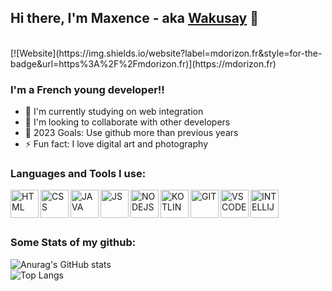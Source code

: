 [website]: https://mdorizon.fr

## Hi there, I'm Maxence - aka [Wakusay][website] 👋 
<br>
[![Website](https://img.shields.io/website?label=mdorizon.fr&style=for-the-badge&url=https%3A%2F%2Fmdorizon.fr)](https://mdorizon.fr)
<br>

### I'm a French young developer!!

- 🌱 I'm currently studying on web integration
- 👯 I'm looking to collaborate with other developers
- 🥅 2023 Goals: Use github more than previous years
- ⚡ Fun fact: I love digital art and photography

### Languages and Tools I use:

<img align="left" alt="HTML" width="45px" src="https://github.com/mdorizon/mdorizon/blob/main/imgs/html.png?raw=true" />
<img align="left" alt="CSS" width="45px" src="https://github.com/mdorizon/mdorizon/blob/main/imgs/css.png?raw=true" />
<img align="left" alt="JAVA" width="45px" src="https://github.com/mdorizon/mdorizon/blob/main/imgs/java.png?raw=true" />
<img align="left" alt="JS" width="45px" src="https://github.com/mdorizon/mdorizon/blob/main/imgs/js.png?raw=true" />
<img align="left" alt="NODEJS" width="45px" src="https://github.com/mdorizon/mdorizon/blob/main/imgs/node-js.png" />
<img align="left" alt="KOTLIN" width="45px" src="https://github.com/mdorizon/mdorizon/blob/main/imgs/Kotlin_Icon.svg.png?raw=true" />
<img align="left" alt="GIT" width="45px" src="https://github.com/mdorizon/mdorizon/blob/main/imgs/git.png?raw=true" />
<img align="left" alt="VSCODE" width="45px" src="https://github.com/mdorizon/mdorizon/blob/main/imgs/visual-studio.png?raw=true" />
<img align="left" alt="INTELLIJ" width="45px" src="https://raw.githubusercontent.com/mdorizon/mdorizon/main/imgs/IntelliJ_IDEA_Icon.svg.png" />
  
<br><br><br>

### Some Stats of my github:


![Anurag's GitHub stats](https://github-readme-stats.vercel.app/api?username=mdorizon&show_icons=true&theme=radical&count_private=true)
<br>
![Top Langs](https://github-readme-stats.vercel.app/api/top-langs/?username=mdorizon&layout=compact&theme=radical&count_private=true)
